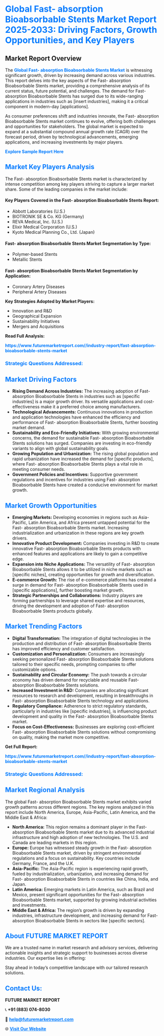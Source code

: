 <h1 style="color: #007BFF;">Global Fast- absorption Bioabsorbable Stents Market Report 2025-2033: Driving Factors, Growth Opportunities, and Key Players</h1>

<section id="overview">
<h2>Market Report Overview</h2>
<p>The <a href="https://www.futuremarketreport.com//industry-report/fast-absorption-bioabsorbable-stents-market" style="color: #007BFF; text-decoration: none;"><strong>Global Fast- absorption Bioabsorbable Stents Market</strong></a> is witnessing significant growth, driven by increasing demand across various industries. This report delves into the key aspects of the Fast- absorption Bioabsorbable Stents market, providing a comprehensive analysis of its current status, future potential, and challenges. The demand for Fast- absorption Bioabsorbable Stents has surged due to its wide-ranging applications in industries such as [insert industries], making it a critical component in modern-day [applications].</p>
<p>As consumer preferences shift and industries innovate, the Fast- absorption Bioabsorbable Stents market continues to evolve, offering both challenges and opportunities for stakeholders. The global market is expected to expand at a substantial compound annual growth rate (CAGR) over the forecast period, driven by technological advancements, emerging applications, and increasing investments by major players.</p>
</section>

<section id="overview">
<p><a href="https://www.futuremarketreport.com//request-sample/reportId=53098" style="color: #007BFF; text-decoration: none;"><strong>Explore Sample Report Here</strong></a></p>
</section>

<section id="key-players">
<h2 style="color: #007BFF;">Market Key Players Analysis</h2>
<p>The Fast- absorption Bioabsorbable Stents market is characterized by intense competition among key players striving to capture a larger market share. Some of the leading companies in the market include:</p>
<h4>Key Players Covered in the Fast- absorption Bioabsorbable Stents Report:</h4>
<ul><li>Abbott Laboratories (U.S.)</li><li>BIOTRONIK SE &amp; Co. KG (Germany)</li><li>REVA Medical, Inc. (U.S.)</li><li>Elixir Medical Corporation (U.S.)</li><li>Kyoto Medical Planning Co., Ltd. (Japan)</li></ul>
<h4>Fast- absorption Bioabsorbable Stents Market Segmentation by Type:</h4>
<ul><li>Polymer-based Stents</li><li>Metallic Stents</li></ul>

<h4>Fast- absorption Bioabsorbable Stents Market Segmentation by Application:</h4>
<ul><li>Coronary Artery Diseases</li><li>Peripheral Artery Diseases</li></ul>
<p><strong>Key Strategies Adopted by Market Players:</strong></p>
<ul>
<li>Innovation and R&D</li>
<li>Geographical Expansion</li>
<li>Sustainability Initiatives</li>
<li>Mergers and Acquisitions</li>
</ul>
</section>

<section>
<p><strong>Read Full Analysis: </strong></p><a href="https://www.futuremarketreport.com//industry-report/fast-absorption-bioabsorbable-stents-market" style="color: #007BFF; text-decoration: none;"><strong>https://www.futuremarketreport.com//industry-report/fast-absorption-bioabsorbable-stents-market</strong></a>
<h3 style="color: #007BFF;">Strategic Questions Addressed:</h3>
</section>

<section id="driving-factors">
<h2 style="color: #007BFF;">Market Driving Factors</h2>
<ul>
<li><strong>Rising Demand Across Industries:</strong> The increasing adoption of Fast- absorption Bioabsorbable Stents in industries such as [specific industries] is a major growth driver. Its versatile applications and cost-effectiveness make it a preferred choice among manufacturers.</li>
<li><strong>Technological Advancements:</strong> Continuous innovations in production and application technologies have enhanced the efficiency and performance of Fast- absorption Bioabsorbable Stents, further boosting market demand.</li>
<li><strong>Sustainability and Eco-Friendly Initiatives:</strong> With growing environmental concerns, the demand for sustainable Fast- absorption Bioabsorbable Stents solutions has surged. Companies are investing in eco-friendly variants to align with global sustainability goals.</li>
<li><strong>Growing Population and Urbanization:</strong> The rising global population and rapid urbanization have increased the demand for [specific products], where Fast- absorption Bioabsorbable Stents plays a vital role in meeting consumer needs.</li>
<li><strong>Government Policies and Incentives:</strong> Supportive government regulations and incentives for industries using Fast- absorption Bioabsorbable Stents have created a conducive environment for market growth.</li>
</ul>
</section>

<section id="growth-opportunities">
<h2 style="color: #007BFF;">Market Growth Opportunities</h2>
<ul>
<li><strong>Emerging Markets:</strong> Developing economies in regions such as Asia-Pacific, Latin America, and Africa present untapped potential for the Fast- absorption Bioabsorbable Stents market. Increasing industrialization and urbanization in these regions are key growth drivers.</li>
<li><strong>Innovative Product Development:</strong> Companies investing in R&D to create innovative Fast- absorption Bioabsorbable Stents products with enhanced features and applications are likely to gain a competitive edge.</li>
<li><strong>Expansion into Niche Applications:</strong> The versatility of Fast- absorption Bioabsorbable Stents allows it to be utilized in niche markets such as [specific niches], creating opportunities for growth and diversification.</li>
<li><strong>E-commerce Growth:</strong> The rise of e-commerce platforms has created a surge in demand for Fast- absorption Bioabsorbable Stents used in [specific applications], further boosting market growth.</li>
<li><strong>Strategic Partnerships and Collaborations:</strong> Industry players are forming partnerships to leverage shared expertise and resources, driving the development and adoption of Fast- absorption Bioabsorbable Stents products globally.</li>
</ul>
</section>

<section id="trending-factors">
<h2 style="color: #007BFF;">Market Trending Factors</h2>
<ul>
<li><strong>Digital Transformation:</strong> The integration of digital technologies in the production and distribution of Fast- absorption Bioabsorbable Stents has improved efficiency and customer satisfaction.</li>
<li><strong>Customization and Personalization:</strong> Consumers are increasingly seeking personalized Fast- absorption Bioabsorbable Stents solutions tailored to their specific needs, prompting companies to offer customizable options.</li>
<li><strong>Sustainability and Circular Economy:</strong> The push towards a circular economy has driven demand for recyclable and reusable Fast- absorption Bioabsorbable Stents solutions.</li>
<li><strong>Increased Investment in R&D:</strong> Companies are allocating significant resources to research and development, resulting in breakthroughs in Fast- absorption Bioabsorbable Stents technology and applications.</li>
<li><strong>Regulatory Compliance:</strong> Adherence to strict regulatory standards, particularly in industries like [specific industries], is influencing product development and quality in the Fast- absorption Bioabsorbable Stents market.</li>
<li><strong>Focus on Cost-Effectiveness:</strong> Businesses are exploring cost-efficient Fast- absorption Bioabsorbable Stents solutions without compromising on quality, making the market more competitive.</li>
</ul>
</section>

<section>
<p><strong>Get Full Report: </strong></p><a href="https://www.futuremarketreport.com//industry-report/fast-absorption-bioabsorbable-stents-market" style="color: #007BFF; text-decoration: none;"><strong>https://www.futuremarketreport.com//industry-report/fast-absorption-bioabsorbable-stents-market</strong></a>
<h3 style="color: #007BFF;">Strategic Questions Addressed:</h3>
</section>


<section id="regional-analysis">
<h2 style="color: #007BFF;">Market Regional Analysis</h2>
<p>The global Fast- absorption Bioabsorbable Stents market exhibits varied growth patterns across different regions. The key regions analyzed in this report include North America, Europe, Asia-Pacific, Latin America, and the Middle East & Africa:</p>
<ul>
<li><strong>North America:</strong> This region remains a dominant player in the Fast- absorption Bioabsorbable Stents market due to its advanced industrial infrastructure and high adoption of new technologies. The U.S. and Canada are leading markets in this region.</li>
<li><strong>Europe:</strong> Europe has witnessed steady growth in the Fast- absorption Bioabsorbable Stents market, driven by stringent environmental regulations and a focus on sustainability. Key countries include Germany, France, and the U.K.</li>
<li><strong>Asia-Pacific:</strong> The Asia-Pacific region is experiencing rapid growth, fueled by industrialization, urbanization, and increasing demand for Fast- absorption Bioabsorbable Stents in countries like China, India, and Japan.</li>
<li><strong>Latin America:</strong> Emerging markets in Latin America, such as Brazil and Mexico, present significant opportunities for the Fast- absorption Bioabsorbable Stents market, supported by growing industrial activities and investments.</li>
<li><strong>Middle East & Africa:</strong> The region’s growth is driven by expanding industries, infrastructure development, and increasing demand for Fast- absorption Bioabsorbable Stents in sectors like [specific sectors].</li>
</ul>
</section>

<footer>
<h2 style="color: #007BFF;">About FUTURE MARKET REPORT</h2>
<p>We are a trusted name in market research and advisory services, delivering actionable insights and strategic support to businesses across diverse industries. Our expertise lies in offering:</p>

<p>Stay ahead in today’s competitive landscape with our tailored research solutions.</p>

<h2 style="color: #007BFF;">Contact Us:</h2>
<p><strong>FUTURE MARKET REPORT</strong></p>
<p>📞 <strong>+91 (883) 074-8030</strong></p>
<p>📧 <strong><a href="mailto:help@futuremarketreport.com" style="color: #007BFF;">help@futuremarketreport.com</a></strong></p>
<p>🌐 <strong><a href="https://www.futuremarketreport.com/" style="color: #007BFF;">Visit Our Website</a></strong></p>
</footer>